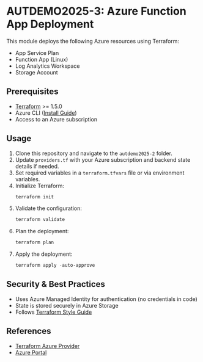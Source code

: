 # AUTDEMO2025-3: Azure Function App Deployment

This module deploys the following Azure resources using Terraform:
- App Service Plan
- Function App (Linux)
- Log Analytics Workspace
- Storage Account

## Prerequisites
- [Terraform](https://developer.hashicorp.com/terraform/downloads) >= 1.5.0
- Azure CLI ([Install Guide](https://learn.microsoft.com/en-us/cli/azure/install-azure-cli))
- Access to an Azure subscription

## Usage
1. Clone this repository and navigate to the `autdemo2025-2` folder.
2. Update `providers.tf` with your Azure subscription and backend state details if needed.
3. Set required variables in a `terraform.tfvars` file or via environment variables.
4. Initialize Terraform:
   ```powershell
   terraform init
   ```
5. Validate the configuration:
   ```powershell
   terraform validate
   ```
6. Plan the deployment:
   ```powershell
   terraform plan
   ```
7. Apply the deployment:
   ```powershell
   terraform apply -auto-approve
   ```

## Security & Best Practices
- Uses Azure Managed Identity for authentication (no credentials in code)
- State is stored securely in Azure Storage
- Follows [Terraform Style Guide](https://developer.hashicorp.com/terraform/language/style)

## References
- [Terraform Azure Provider](https://registry.terraform.io/providers/hashicorp/azurerm/latest/docs)
- [Azure Portal](https://portal.azure.com/)

